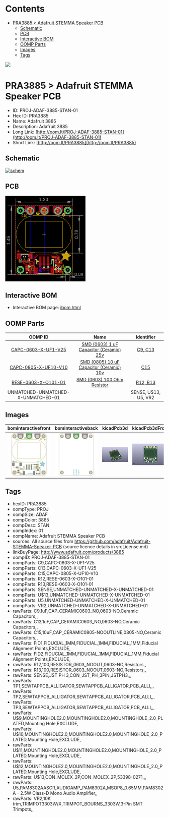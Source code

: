 



Contents
========

* [PRA3885 > Adafruit STEMMA Speaker PCB](#pra3885--adafruit-stemma-speaker-pcb)
	* [Schematic](#schematic)
	* [PCB](#pcb)
	* [Interactive BOM](#interactive-bom)
	* [OOMP Parts](#oomp-parts)
	* [Images](#images)
	* [Tags](#tags)
  
![][im]
# PRA3885 > Adafruit STEMMA Speaker PCB

- ID: PROJ-ADAF-3885-STAN-01
- Hex ID: PRA3885
- Name: Adafruit 3885
- Description: Adafruit 3885
- Long Link: [http://oom.lt/PROJ-ADAF-3885-STAN-01](http://oom.lt/PROJ-ADAF-3885-STAN-01)
- Short Link: [http://oom.lt/PRA3885](http://oom.lt/PRA3885)

## Schematic
  
[![schem](eagleSchemImage.png)](eagleSchemImage.png)
## PCB
  
[![pcb](eagleImage.png)](eagleImage.png)
## Interactive BOM

- Interactive BOM page: [ibom.html](https://htmlpreview.github.io/?https://github.com/oomlout/oomlout_OOMP_projects/blob/main/PROJ-ADAF-3885-STAN-01/kicad/bom/ibom.html)

## OOMP Parts
  

|OOMP ID|Name|Identifier|
| :---: | :---: | :---: |
|[CAPC-0603-X-UF1-V25](https://github.com/oomlout/oomlout_OOMP_parts/tree/main/CAPC-0603-X-UF1-V25/)|[SMD (0603) 1 uF Capacitor (Ceramic) 25v](https://github.com/oomlout/oomlout_OOMP_parts/tree/main/CAPC-0603-X-UF1-V25/)|[C9, C13](https://github.com/oomlout/oomlout_OOMP_parts/tree/main/CAPC-0603-X-UF1-V25/)|
|[CAPC-0805-X-UF10-V10](https://github.com/oomlout/oomlout_OOMP_parts/tree/main/CAPC-0805-X-UF10-V10/)|[SMD (0805) 10 uF Capacitor (Ceramic) 10v](https://github.com/oomlout/oomlout_OOMP_parts/tree/main/CAPC-0805-X-UF10-V10/)|[C15](https://github.com/oomlout/oomlout_OOMP_parts/tree/main/CAPC-0805-X-UF10-V10/)|
|[RESE-0603-X-O101-01](https://github.com/oomlout/oomlout_OOMP_parts/tree/main/RESE-0603-X-O101-01/)|[SMD (0603) 100 Ohm Resistor](https://github.com/oomlout/oomlout_OOMP_parts/tree/main/RESE-0603-X-O101-01/)|[R12, R13](https://github.com/oomlout/oomlout_OOMP_parts/tree/main/RESE-0603-X-O101-01/)|
|UNMATCHED-UNMATCHED-X-UNMATCHED-01||SENSE, U$13, U5, VR2|

## Images
  
  

|bominteractivefront|bominteractiveback|kicadPcb3d|kicadPcb3dFront|kicadPcb3dBack|kicadSchem|eagleImage|eagleSchemImage|pcbdraw|pcbdrawback|
| :---: | :---: | :---: | :---: | :---: | :---: | :---: | :---: | :---: | :---: |
|[![bominteractivefront](bomFront_140.png)](bomFront.png)|[![bominteractiveback](bomBack_140.png)](bomBack.png)|[![kicadPcb3d](kicadPcb3d_140.png)](kicadPcb3d.png)|[![kicadPcb3dFront](kicadPcb3dFront_140.png)](kicadPcb3dFront.png)|[![kicadPcb3dBack](kicadPcb3dBack_140.png)](kicadPcb3dBack.png)|[![kicadSchem](kicadSchem_140.png)](kicadSchem.png)|[![eagleImage](eagleImage_140.png)](eagleImage.png)|[![eagleSchemImage](eagleSchemImage_140.png)](eagleSchemImage.png)|[![pcbdraw](pcbdraw_140.png)](pcbdraw.png)|[![pcbdrawback](pcbdrawBack_140.png)](pcbdrawBack.png)|

## Tags

- hexID: PRA3885
- oompType: PROJ
- oompSize: ADAF
- oompColor: 3885
- oompDesc: STAN
- oompIndex: 01
- oompName: Adafruit STEMMA Speaker PCB
- sources: All source files from https://github.com/adafruit/Adafruit-STEMMA-Speaker-PCB (source licence details in srcLicense.md)
- linkBuyPage: http://www.adafruit.com/products/3885
- oompID: PROJ-ADAF-3885-STAN-01
- oompParts: C9,CAPC-0603-X-UF1-V25
- oompParts: C13,CAPC-0603-X-UF1-V25
- oompParts: C15,CAPC-0805-X-UF10-V10
- oompParts: R12,RESE-0603-X-O101-01
- oompParts: R13,RESE-0603-X-O101-01
- oompParts: SENSE,UNMATCHED-UNMATCHED-X-UNMATCHED-01
- oompParts: U$13,UNMATCHED-UNMATCHED-X-UNMATCHED-01
- oompParts: U5,UNMATCHED-UNMATCHED-X-UNMATCHED-01
- oompParts: VR2,UNMATCHED-UNMATCHED-X-UNMATCHED-01
- rawParts: C9,1uF,CAP_CERAMIC0603_NO,0603-NO,Ceramic Capacitors,,
- rawParts: C13,1uF,CAP_CERAMIC0603_NO,0603-NO,Ceramic Capacitors,,
- rawParts: C15,10uF,CAP_CERAMIC0805-NOOUTLINE,0805-NO,Ceramic Capacitors,,
- rawParts: FID1,FIDUCIAL_1MM,FIDUCIAL_1MM,FIDUCIAL_1MM,Fiducial Alignment Points,EXCLUDE,
- rawParts: FID2,FIDUCIAL_1MM,FIDUCIAL_1MM,FIDUCIAL_1MM,Fiducial Alignment Points,EXCLUDE,
- rawParts: R12,100,RESISTOR_0603_NOOUT,0603-NO,Resistors,,
- rawParts: R13,100,RESISTOR_0603_NOOUT,0603-NO,Resistors,,
- rawParts: SENSE,JST PH 3,CON_JST_PH_3PIN,JSTPH3,,,
- rawParts: TP1,SEWTAPPCB_ALLIGATOR,SEWTAPPCB_ALLIGATOR,PCB_ALLI,,,
- rawParts: TP2,SEWTAPPCB_ALLIGATOR,SEWTAPPCB_ALLIGATOR,PCB_ALLI,,,
- rawParts: TP3,SEWTAPPCB_ALLIGATOR,SEWTAPPCB_ALLIGATOR,PCB_ALLI,,,
- rawParts: U$9,MOUNTINGHOLE2.0,MOUNTINGHOLE2.0,MOUNTINGHOLE_2.0_PLATED,Mounting Hole,EXCLUDE,
- rawParts: U$10,MOUNTINGHOLE2.0,MOUNTINGHOLE2.0,MOUNTINGHOLE_2.0_PLATED,Mounting Hole,EXCLUDE,
- rawParts: U$11,MOUNTINGHOLE2.0,MOUNTINGHOLE2.0,MOUNTINGHOLE_2.0_PLATED,Mounting Hole,EXCLUDE,
- rawParts: U$12,MOUNTINGHOLE2.0,MOUNTINGHOLE2.0,MOUNTINGHOLE_2.0_PLATED,Mounting Hole,EXCLUDE,
- rawParts: U$13,CON_MOLEX_2P,CON_MOLEX_2P,53398-0271,,,
- rawParts: U5,PAM8302AASCR,AUDIOAMP_PAM8302A,MSOP8_0.65MM,PAM8302A - 2.5W Class-D Mono Audio Amplifier,,
- rawParts: VR2,10K trim,TRIMPOT3303W/X,TRIMPOT_BOURNS_3303W,3-Pin SMT Trimpots,,



[im]: kicadPcb3d_450.png
